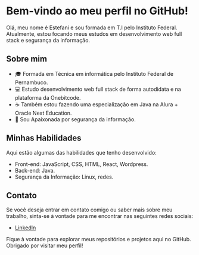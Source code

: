 # Bem-vindo ao meu perfil no GitHub!

Olá, meu nome é Estefani e sou formada em T.I pelo Instituto Federal. Atualmente, estou focando meus estudos em desenvolvimento web full stack e segurança da informação.

## Sobre mim

- 🎓 Formada em Técnica em informática pelo Instituto Federal de Pernambuco.
- 💻 Estudo desenvolvimento web full stack de forma autodidata e na plataforma da Onebitcode.
- ☕ Também estou fazendo uma especialização em Java na Alura + Oracle Next Education.
- 🔐 Sou Apaixonada por segurança da informação.

## Minhas Habilidades

Aqui estão algumas das habilidades que tenho desenvolvido:

- Front-end: JavaScript, CSS, HTML, React, Wordpress.
- Back-end: Java.
- Segurança da Informação: Linux, redes.

## Contato

Se você deseja entrar em contato comigo ou saber mais sobre meu trabalho, sinta-se à vontade para me encontrar nas seguintes redes sociais:

- [LinkedIn](https://www.linkedin.com/in/maria-estefani-dev-web/)

Fique à vontade para explorar meus repositórios e projetos aqui no GitHub. Obrigado por visitar meu perfil!


<!---
Ixt3r/Ixt3r is a ✨ special ✨ repository because its `README.md` (this file) appears on your GitHub profile.
You can click the Preview link to take a look at your changes.
--->
